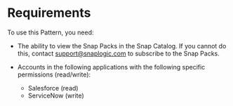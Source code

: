 # Requirements

To use this Pattern, you need:

* The ability to view the Snap Packs in the Snap Catalog. If you cannot do this, contact [support@snaplogic.com](mailto:support@snaplogic.com) to subscribe to the Snap Packs.
*   Accounts in the following applications with the following specific permissions (read/write):

    * Salesforce (read)
    * ServiceNow (write)

